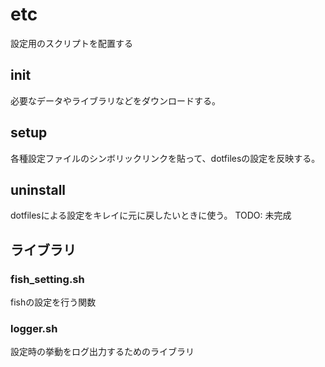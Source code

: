 # etc

設定用のスクリプトを配置する

## init

必要なデータやライブラリなどをダウンロードする。

## setup

各種設定ファイルのシンボリックリンクを貼って、dotfilesの設定を反映する。

## uninstall

dotfilesによる設定をキレイに元に戻したいときに使う。
TODO: 未完成

## ライブラリ

### fish_setting.sh

fishの設定を行う関数

### logger.sh

設定時の挙動をログ出力するためのライブラリ

